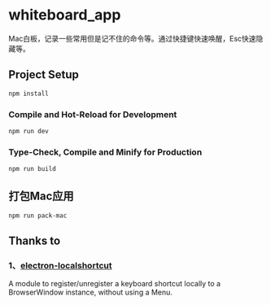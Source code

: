 # whiteboard_app
Mac白板，记录一些常用但是记不住的命令等。通过快捷键快速唤醒，Esc快速隐藏等。




## Project Setup

```sh
npm install
```

### Compile and Hot-Reload for Development

```sh
npm run dev
```

### Type-Check, Compile and Minify for Production

```sh
npm run build
```

## 打包Mac应用

```sh
npm run pack-mac
```


## Thanks to
### 1、[electron-localshortcut](https://github.com/parro-it/electron-localshortcut/)
A module to register/unregister a keyboard shortcut locally to a BrowserWindow instance, without using a Menu.